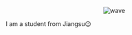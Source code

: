 <div align="center">
  
  ![wave](https://capsule-render.vercel.app/api?type=waving&height=300&color=gradient&text=👋%20Hello,%20I'm%20TommyJavas&fontSize=65&animation=fadeIn)

</div>

I am a student from Jiangsu😉

